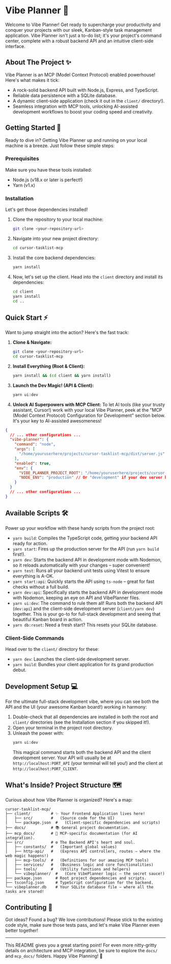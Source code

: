# Vibe Planner 🚀

Welcome to Vibe Planner! Get ready to supercharge your productivity and conquer your projects with our sleek, Kanban-style task management application. Vibe Planner isn't just a to-do list; it's your project's command center, complete with a robust backend API and an intuitive client-side interface.

## About The Project ✨

Vibe Planner is an MCP (Model Context Protocol) enabled powerhouse! Here's what makes it tick:

- A rock-solid backend API built with Node.js, Express, and TypeScript.
- Reliable data persistence with a SQLite database.
- A dynamic client-side application (check it out in the `client/` directory!).
- Seamless integration with MCP tools, unlocking AI-assisted development workflows to boost your coding speed and creativity.

## Getting Started 🏁

Ready to dive in? Getting Vibe Planner up and running on your local machine is a breeze. Just follow these simple steps:

### Prerequisites

Make sure you have these tools installed:

- Node.js (v18.x or later is perfect!)
- Yarn (v1.x)

### Installation

Let's get those dependencies installed!

1.  Clone the repository to your local machine:
    ```sh
    git clone <your-repository-url>
    ```
2.  Navigate into your new project directory:
    ```sh
    cd cursor-tasklist-mcp
    ```
3.  Install the core backend dependencies:
    ```sh
    yarn install
    ```
4.  Now, let's set up the client. Head into the `client` directory and install its dependencies:
    ```sh
    cd client
    yarn install
    cd ..
    ```

## Quick Start ⚡

Want to jump straight into the action? Here's the fast track:

1.  **Clone & Navigate:**
    ```sh
    git clone <your-repository-url>
    cd cursor-tasklist-mcp
    ```
2.  **Install Everything (Root & Client):**
    ```sh
    yarn install && (cd client && yarn install)
    ```
3.  **Launch the Dev Magic! (API & Client):**

    ```sh
    yarn ui:dev
    ```

4.  **Unlock AI Superpowers with MCP Client:**
    To let AI tools (like your trusty assistant, Cursor!) work with your local Vibe Planner, peek at the "MCP (Model Context Protocol) Configuration for Development" section below. It's your key to AI-assisted awesomeness!

```json
{
  // ... other configurations ...
  "vibe-planner": {
    "command": "node",
    "args": [
      "/home/youruserhere/projects/cursor-tasklist-mcp/dist/server.js" // Make sure to adjust this path!
    ],
    "enabled": true,
    "env": {
      "VIBE_PLANNER_PROJECT_ROOT": "/home/youruserhere/projects/cursor-tasklist-mcp", // And this one too!
      "NODE_ENV": "production" // Or "development" if your dev server has different needs
    }
  }
  // ... other configurations ...
}
```

## Available Scripts 🛠️

Power up your workflow with these handy scripts from the project root:

- `yarn build`: Compiles the TypeScript code, getting your backend API ready for action.
- `yarn start`: Fires up the production server for the API (run `yarn build` first!).
- `yarn dev`: Starts the backend API in development mode with Nodemon, so it reloads automatically with your changes – super convenient!
- `yarn test`: Runs all your backend unit tests using Vitest to ensure everything is A-OK.
- `yarn start:api`: Quickly starts the API using `ts-node` – great for fast checks without a full build.
- `yarn dev:api`: Specifically starts the backend API in development mode with Nodemon, keeping an eye on API and VibePlanner files.
- `yarn ui:dev`: The command to rule them all! Runs both the backend API (`dev:api`) and the client-side development server (`client/yarn dev`) together. This is your go-to for full-stack development and seeing that beautiful Kanban board in action.
- `yarn db:reset`: Need a fresh start? This resets your SQLite database.

### Client-Side Commands

Head over to the `client/` directory for these:

- `yarn dev`: Launches the client-side development server.
- `yarn build`: Bundles your client application for its grand production debut.

## Development Setup 💻

For the ultimate full-stack development vibe, where you can see both the API and the UI (your awesome Kanban board!) working in harmony:

1.  Double-check that all dependencies are installed in both the root and `client/` directories (see the Installation section if you skipped it!).
2.  Open your terminal in the project root directory.
3.  Unleash the power with:
    ```sh
    yarn ui:dev
    ```
    This magical command starts both the backend API and the client development server. Your API will usually be at `http://localhost:PORT_API` (your terminal will tell you!) and the client at `http://localhost:PORT_CLIENT`.

## What's Inside? Project Structure 🗺️

Curious about how Vibe Planner is organized? Here's a map:

```
cursor-tasklist-mcp/
├── client/         # ✨ Your Frontend Application lives here!
│   ├── src/        #   (Source code for the UI)
│   └── package.json  #   (Client-specific dependencies and scripts)
├── docs/           # 📚 General project documentation.
├── mcp_docs/       # 🤖 MCP-specific documentation (for AI integration).
├── src/            # ⚙️ The Backend API's heart and soul.
│   ├── constants/  #   (Important global values)
│   ├── http-api/   #   (Express API controllers, routes – where the web magic happens!)
│   ├── mcp-tools/  #   (Definitions for our amazing MCP tools)
│   ├── services/   #   (Business logic and core functionalities)
│   ├── tools/      #   (Utility functions and helpers)
│   └── vibeplanner/  #   (Core VibePlanner logic – the secret sauce!)
├── package.json      # Root project dependencies and scripts.
├── tsconfig.json     # TypeScript configuration for the backend.
└── vibeplanner.db    # Your SQLite database file – where all the tasks are stored!
```

## Contributing 🤝

Got ideas? Found a bug? We love contributions! Please stick to the existing code style, make sure those tests pass, and let's make Vibe Planner even better together!

---

This README gives you a great starting point! For even more nitty-gritty details on architecture and MCP integration, be sure to explore the `docs/` and `mcp_docs/` folders.
Happy Vibe Planning! 🎉
